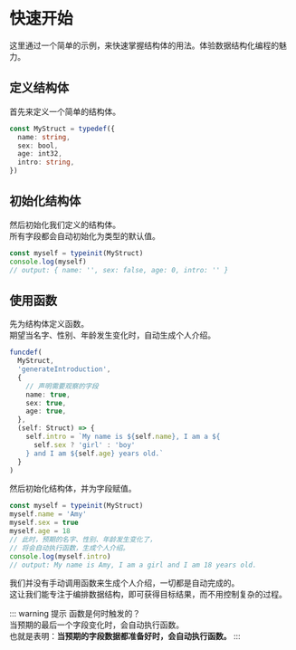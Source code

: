 # 快速开始

这里通过一个简单的示例，来快速掌握结构体的用法。体验数据结构化编程的魅力。

## 定义结构体

首先来定义一个简单的结构体。

```ts
const MyStruct = typedef({
  name: string,
  sex: bool,
  age: int32,
  intro: string,
})
```

## 初始化结构体

然后初始化我们定义的结构体。  
所有字段都会自动初始化为类型的默认值。

```ts
const myself = typeinit(MyStruct)
console.log(myself)
// output: { name: '', sex: false, age: 0, intro: '' }
```

## 使用函数

先为结构体定义函数。  
期望当名字、性别、年龄发生变化时，自动生成个人介绍。

```ts
funcdef(
  MyStruct,
  'generateIntroduction',
  {
    // 声明需要观察的字段
    name: true,
    sex: true,
    age: true,
  },
  (self: Struct) => {
    self.intro = `My name is ${self.name}, I am a ${
      self.sex ? 'girl' : 'boy'
    } and I am ${self.age} years old.`
  }
)
```

然后初始化结构体，并为字段赋值。

```ts
const myself = typeinit(MyStruct)
myself.name = 'Amy'
myself.sex = true
myself.age = 18
// 此时，预期的名字、性别、年龄发生变化了，
// 将会自动执行函数，生成个人介绍。
console.log(myself.intro)
// output: My name is Amy, I am a girl and I am 18 years old.
```

我们并没有手动调用函数来生成个人介绍，一切都是自动完成的。  
这让我们能专注于编排数据结构，即可获得目标结果，而不用控制复杂的过程。

::: warning 提示
函数是何时触发的？  
当预期的最后一个字段变化时，会自动执行函数。  
也就是表明：**当预期的字段数据都准备好时，会自动执行函数。**
:::
